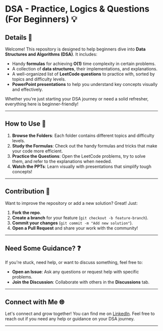 # DSA - Practice, Logics & Questions (For Beginners) 💡

## Details 📘

Welcome! This repository is designed to help beginners dive into **Data Structures and Algorithms (DSA)**. It includes:

- Handy **formulas** for achieving **O(1)** time complexity in certain problems.
- A collection of **data structures**, their implementations, and explanations.
- A well-organized list of **LeetCode questions** to practice with, sorted by topics and difficulty levels.
- **PowerPoint presentations** to help you understand key concepts visually and effectively.

Whether you're just starting your DSA journey or need a solid refresher, everything here is beginner-friendly!

---

## How to Use 🚀

1. **Browse the Folders**: Each folder contains different topics and difficulty levels.
2. **Study the Formulas**: Check out the handy formulas and tricks that make your code more efficient.
3. **Practice the Questions**: Open the LeetCode problems, try to solve them, and refer to the explanations when needed.
4. **Watch the PPTs**: Learn visually with presentations that simplify tough concepts!

---

## Contribution 🤝

Want to improve the repository or add a new solution? Great! Just:

1. **Fork the repo**.
2. **Create a branch** for your feature (`git checkout -b feature-branch`).
3. **Commit your changes** (`git commit -m "Add new solution"`).
4. **Open a Pull Request** and share your work with the community!

---

## Need Some Guidance? ❓

If you're stuck, need help, or want to discuss something, feel free to:

- **Open an Issue**: Ask any questions or request help with specific problems.
- **Join the Discussion**: Collaborate with others in the **Discussions** tab.

---

## Connect with Me 🌐

Let's connect and grow together! You can find me on [LinkedIn](https://www.linkedin.com/in/arslan-ahmad-dev/). Feel free to reach out if you need any help or guidance on your DSA journey.

---

